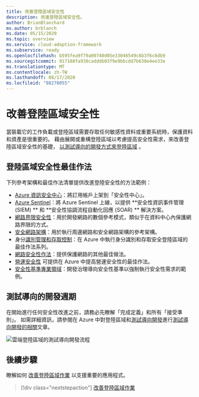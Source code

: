 ```yaml
---
title: 改善登陸區域安全性
description: 改進登陸區域安全性。
author: BrianBlanchard
ms.author: brblanch
ms.date: 05/15/2020
ms.topic: overview
ms.service: cloud-adoption-framework
ms.subservice: ready
ms.openlocfilehash: b595fea9f79a00740d05e33046549c6b3f6c6db9
ms.sourcegitcommit: 917188fa930cadddb03f9e9bbcdd7b630e4ee33e
ms.translationtype: MT
ms.contentlocale: zh-TW
ms.lasthandoff: 08/17/2020
ms.locfileid: "88278055"
---
```

<!-- cSpell:ignore SIEM -->

# <a name="improve-landing-zone-security"></a>改善登陸區域安全性

當裝載它的工作負載或登陸區域需要存取任何敏感性資料或重要系統時，保護資料和資產是很重要的。 藉由展開或重構登陸區域以考慮提高安全性需求，來改善登陸區域安全性的基礎， [以測試導向的開發方式來登陸區域](./test-driven-development.md) 。

## <a name="landing-zone-security-best-practices"></a>登陸區域安全性最佳作法

下列參考架構和最佳作法清單提供改進登陸安全性的方法範例：

- [Azure 資訊安全中心](/azure/security-center/security-center-get-started?bc=%2fazure%2fcloud-adoption-framework%2f_bread%2ftoc.json&toc=%2fazure%2fcloud-adoption-framework%2ftoc.json)：將訂用帳戶上架到「安全性中心」。
- [Azure Sentinel](/azure/sentinel/quickstart-onboard?bc=%2fazure%2fcloud-adoption-framework%2f_bread%2ftoc.json&toc=%2fazure%2fcloud-adoption-framework%2ftoc.json)：將 Azure Sentinel 上線，以提供 **安全性資訊事件管理 (SIEM) ** 和 **安全性協調流程自動化回應 (SOAR) ** 解決方案。
- [網路界限安全性](../../reference/networking-vdc.md)：用於開發網路的數個參考模式，類似于在資料中心內保護網路界限的方式。
- [安全網路架構](/azure/architecture/reference-architectures/dmz/secure-vnet-dmz?bc=%2fazure%2fcloud-adoption-framework%2f_bread%2ftoc.json&toc=%2fazure%2fcloud-adoption-framework%2ftoc.json)：用於執行周邊網路和安全網路架構的參考架構。
- 身分[識別管理和存取控制](/azure/security/fundamentals/identity-management-best-practices?bc=%2fazure%2fcloud-adoption-framework%2f_bread%2ftoc.json&toc=%2fazure%2fcloud-adoption-framework%2ftoc.json)：在 Azure 中執行身分識別和存取安全登陸區域的最佳作法系列。
- [網路安全性作法](/azure/security/fundamentals/network-best-practices?bc=%2fazure%2fcloud-adoption-framework%2f_bread%2ftoc.json&toc=%2fazure%2fcloud-adoption-framework%2ftoc.json)：提供保護網路的其他最佳做法。
- [營運安全性](/azure/security/fundamentals/operational-best-practices?bc=%2fazure%2fcloud-adoption-framework%2f_bread%2ftoc.json&toc=%2fazure%2fcloud-adoption-framework%2ftoc.json) 可提供在 Azure 中提高營運安全性的最佳作法。
- [安全性基準專業領域](../../govern/guides/complex/security-baseline-improvement.md#incremental-improvement-of-the-best-practices)：開發治理導向安全性基準以強制執行安全性需求的範例。

## <a name="test-driven-development-cycle"></a>測試導向的開發週期

在開始進行任何安全性改進之前，請務必先瞭解「完成定義」和所有「接受準則」。 如需詳細資訊，請參閱在 Azure 中對登陸區域和[測試導向開發](./azure-test-driven-development.md)進行[測試導向開發的相關](./test-driven-development.md)文章。

![雲端登陸區域的測試導向開發流程](../../_images/ready/test-driven-development-process.png)

## <a name="next-steps"></a>後續步驟

瞭解如何 [改善登陸區域作業](./landing-zone-operations.md) 以支援重要的應用程式。

> [!div class="nextstepaction"]
> [改善登陸區域作業](./landing-zone-operations.md)